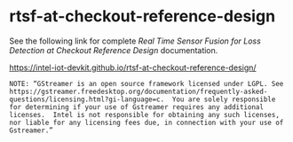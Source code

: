 # rtsf-at-checkout-reference-design

See the following link for complete *Real Time Sensor Fusion for Loss Detection at Checkout Reference Design* documentation.

https://intel-iot-devkit.github.io/rtsf-at-checkout-reference-design/


    NOTE: “GStreamer is an open source framework licensed under LGPL. See https://gstreamer.freedesktop.org/documentation/frequently-asked-questions/licensing.html?gi-language=c.  You are solely responsible for determining if your use of Gstreamer requires any additional licenses.  Intel is not responsible for obtaining any such licenses, nor liable for any licensing fees due, in connection with your use of Gstreamer.”